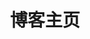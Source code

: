 ---
home: true
layout: BlogHome
icon: home
title: 博客主页
heroImage: steven267-avatar.jpg
heroText: Steven267's Tech Blog
heroFullScreen: true
tagline: Think Different. Code Better.
bgImage: /assets/images/backgrounds/sunrise-mountain.png
bgImageStyle:
  opacity: 1
  background-attachment: fixed
  background-size: cover
  background-position: center
projects:
#  - icon: https://vuejs.press/images/hero.png
#    name: VuePress
#    desc: 基于 Vue 的静态文档构建器
#    link: https://vuejs.press/zh/

  - icon: https://github.com/favicon.ico
    name: GitHub
    desc: 全球最大的代码托管平台
    link: https://github.com/

  - icon: https://leetcode.cn/favicon.ico
    name: LeetCode
    desc: 算法与数据结构学习平台
    link: https://leetcode.cn/

  - icon: https://cdn.sstatic.net/Sites/stackoverflow/Img/apple-touch-icon.png
    name: Stack Overflow
    desc: 程序员问答社区
    link: https://stackoverflow.com/

  - icon: https://lf-web-assets.juejin.cn/obj/juejin-web/xitu_juejin_web/e08da34488b114bd4c665ba2fa520a31.svg
    name: 稀土掘金
    desc: 中文技术社区
    link: https://juejin.cn/

  - icon: /CSDN图标.png
    name: CSDN
    desc: 中国最大的程序员社区
    link: https://www.csdn.net/

  - icon: https://pdai.tech/favicon.ico
    name: Java全栈知识体系
    desc: pdai技术博客 - Java全栈知识体系
    link: https://pdai.tech/

  - icon: https://www.meituan.com/favicon.ico
    name: 美团技术团队
    desc: 美团技术团队技术分享
    link: https://tech.meituan.com/

  - icon: https://cloud.tencent.com/favicon.ico
    name: 腾讯云开发者
    desc: 腾讯云技术社区
    link: https://cloud.tencent.com/developer

footer: Continuous Learning, Continuous Growth. 持续学习，持续成长。
---